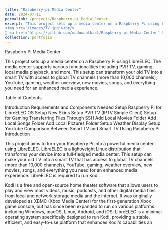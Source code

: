 ```yaml
---
title: "Raspberry-pi Media Center"
date: 2024-07-11
permalink: /projects/Raspberry-pi Media Center
excerpt: "This project sets up a media center on a Raspberry Pi using LibreELEC. The media center supports various functionalities including PVR TV, gaming, local media playback, and more. This setup can transform your old TV into a smart TV with access to global TV channels (more than 10,000 channels), YouTube, gaming, weather overview, new movies, songs, and everything you need for an enhanced media experience. <br/>
<img src='/images/TV.jpg'><br/>
🔗 <a href='https://github.com/maduwanthasl/Raspberry-pi-Media-Center' target='_blank'>GitHub Repository</a>"
collection: portfolio
---
```


Raspberry Pi Media Center

This project sets up a media center on a Raspberry Pi using LibreELEC. The media center supports various functionalities including PVR TV, gaming, local media playback, and more. This setup can transform your old TV into a smart TV with access to global TV channels (more than 10,000 channels), YouTube, gaming, weather overview, new movies, songs, and everything you need for an enhanced media experience.



Table of Contents

Introduction
Requirements and Components Needed
Setup Raspberry Pi for LibreELEC OS
Setup New Skins
Setup PVR TV (IPTV Simple Client)
Setup for Gaming
Transferring Files Through SSH
Add Local Movies Folder
Add Local Songs Folder
Add Local Pictures Folder
Setup Weather Display
Setup YouTube
Comparison Between Smart TV and Smart TV Using Raspberry Pi
Introduction

This project aims to turn your Raspberry Pi into a powerful media center using LibreELEC. LibreELEC is a lightweight Linux distribution that transforms your device into a full-fledged media center. This setup can make your old TV into a smart TV that has access to global TV channels (more than 10,000 channels), YouTube, gaming, weather overview, new movies, songs, and everything you need for an enhanced media experience. LibreELEC is required to run Kodi.

Kodi is a free and open-source home theater software that allows users to play and view most videos, music, podcasts, and other digital media files from local and network storage media and the internet. It was originally developed as XBMC (Xbox Media Center) for the first-generation Xbox game console, but has since been expanded to run on various platforms including Windows, macOS, Linux, Android, and iOS. LibreELEC is a minimal operating system specifically designed to run Kodi, providing a stable, efficient, and easy-to-use platform that enhances Kodi's capabilities an